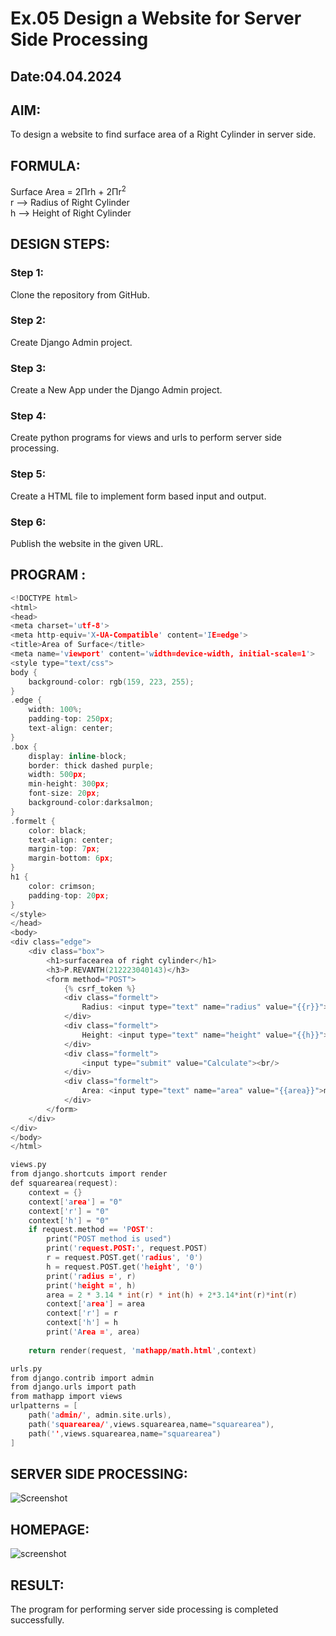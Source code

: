 # Ex.05 Design a Website for Server Side Processing
## Date:04.04.2024

## AIM:
To design a website to find surface area of a Right Cylinder in server side.

## FORMULA:
Surface Area = 2Πrh + 2Πr<sup>2</sup>
<br>r --> Radius of Right Cylinder
<br>h --> Height of Right Cylinder

## DESIGN STEPS:

### Step 1:
Clone the repository from GitHub.

### Step 2:
Create Django Admin project.

### Step 3:
Create a New App under the Django Admin project.

### Step 4:
Create python programs for views and urls to perform server side processing.

### Step 5:
Create a HTML file to implement form based input and output.

### Step 6:
Publish the website in the given URL.

## PROGRAM :
```c
<!DOCTYPE html>
<html>
<head>
<meta charset='utf-8'>
<meta http-equiv='X-UA-Compatible' content='IE=edge'>
<title>Area of Surface</title>
<meta name='viewport' content='width=device-width, initial-scale=1'>
<style type="text/css">
body {
    background-color: rgb(159, 223, 255);
}
.edge {
    width: 100%;
    padding-top: 250px;
    text-align: center;
}
.box {
    display: inline-block;
    border: thick dashed purple;
    width: 500px;
    min-height: 300px;
    font-size: 20px;
    background-color:darksalmon;
}
.formelt {
    color: black;
    text-align: center;
    margin-top: 7px;
    margin-bottom: 6px;
}
h1 {
    color: crimson;
    padding-top: 20px;
}
</style>
</head>
<body>
<div class="edge">
    <div class="box">
        <h1>surfacearea of right cylinder</h1>
        <h3>P.REVANTH(212223040143)</h3>
        <form method="POST">
            {% csrf_token %}
            <div class="formelt">
                Radius: <input type="text" name="radius" value="{{r}}">m<br/>
            </div>
            <div class="formelt">
                Height: <input type="text" name="height" value="{{h}}">m<br/>
            </div>
            <div class="formelt">
                <input type="submit" value="Calculate"><br/>
            </div>
            <div class="formelt">
                Area: <input type="text" name="area" value="{{area}}">m<sup>2</sup><br/>
            </div>
        </form>
    </div>
</div>
</body>
</html>

```
```c
views.py
from django.shortcuts import render
def squarearea(request):
    context = {}
    context['area'] = "0"
    context['r'] = "0"
    context['h'] = "0"
    if request.method == 'POST':
        print("POST method is used")
        print('request.POST:', request.POST)
        r = request.POST.get('radius', '0') 
        h = request.POST.get('height', '0') 
        print('radius =', r)
        print('height =', h)
        area = 2 * 3.14 * int(r) * int(h) + 2*3.14*int(r)*int(r)
        context['area'] = area
        context['r'] = r
        context['h'] = h
        print('Area =', area)
    
    return render(request, 'mathapp/math.html',context)

urls.py
from django.contrib import admin
from django.urls import path
from mathapp import views
urlpatterns = [
    path('admin/', admin.site.urls),
    path('squarearea/',views.squarearea,name="squarearea"),
    path('',views.squarearea,name="squarearea")
]
```    

## SERVER SIDE PROCESSING:
![Screenshot](https://github.com/Revanth-2717/MathServer/assets/152462274/2d298ca2-5311-47a5-8fee-72824762b3e9)


## HOMEPAGE:
![screenshot](https://github.com/Revanth-2717/MathServer/assets/152462274/54f4cffc-ca56-4949-a603-f7eea29de5c5)


## RESULT:
The program for performing server side processing is completed successfully.
